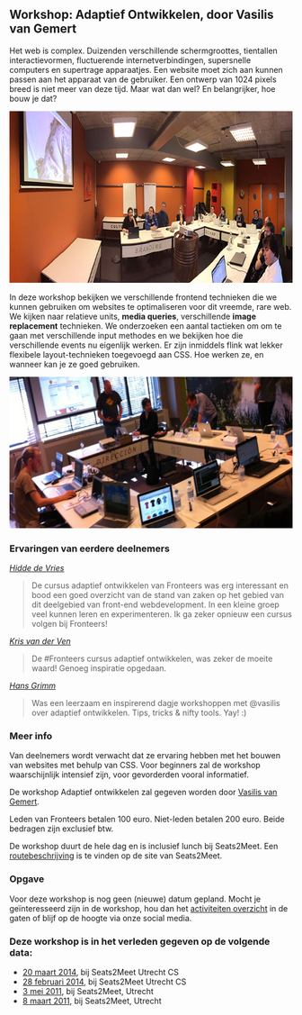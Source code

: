 <h2>Workshop: Adaptief Ontwikkelen, door Vasilis van Gemert</h2>
<p>Het web is complex. Duizenden verschillende schermgroottes, tientallen interactievormen, fluctuerende internetverbindingen, supersnelle computers en supertrage apparaatjes. Een website moet zich aan kunnen passen aan het apparaat van de gebruiker. Een ontwerp van 1024 pixels breed is niet meer van deze tijd. Maar wat dan wel? En belangrijker, hoe bouw je dat?</p>
<p class="figure full-width bordered"><img src="/_img/cursussen/adaptief-ontwikkelen-vasilis-van-gemert/adaptief-ontwikkelen-feb-2014.jpg" width="800" height="305" loading="lazy" decoding="async" alt=""></p>
<p>In deze workshop bekijken we verschillende frontend technieken die we kunnen gebruiken om websites te optimaliseren voor dit vreemde, rare web. We kijken naar relatieve units, <strong>media queries</strong>, verschillende <strong>image replacement</strong> technieken. We onderzoeken een aantal tactieken om om te gaan met verschillende input methodes en we bekijken hoe die verschillende events nu eigenlijk werken. Er zijn inmiddels flink wat lekker flexibele layout-technieken toegevoegd aan CSS. Hoe werken ze, en wanneer kan je ze goed gebruiken.</p>
<p class="figure full-width bordered"><img src="/_img/cursussen/adaptief-ontwikkelen-vasilis-van-gemert/adaptief-ontwikkelen.jpg" width="640" height="269" loading="lazy" decoding="async" alt=""></p>
<h3>Ervaringen van eerdere deelnemers</h3>
<p class="source"><cite><a href="http://www.springest.nl/fronteers/adaptief-ontwikkelen#ervaringen">Hidde de Vries</a></cite></p>
<blockquote>
<p>De cursus adaptief ontwikkelen van Fronteers was erg interessant en bood een goed overzicht van de stand van zaken op het gebied van dit deelgebied van front-end webdevelopment. In een kleine groep veel kunnen leren en experimenteren. Ik ga zeker opnieuw een cursus volgen bij Fronteers!</p>
</blockquote>
<p class="source"><cite><a href="https://twitter.com/kjvdven/status/65421448042381312">Kris van der Ven</a></cite></p>
<blockquote>
<p>De #Fronteers cursus adaptief ontwikkelen, was zeker de moeite waard! Genoeg inspiratie opgedaan.</p>
</blockquote>
<p class="source"><cite><a href="https://twitter.com/grimmweb/status/439452469484322817">Hans Grimm</a></cite></p>
<blockquote>
<p>Was een leerzaam en inspirerend dagje workshoppen met @vasilis over adaptief ontwikkelen. Tips, tricks &amp; nifty tools. Yay! :)</p>
</blockquote>
<h3>Meer info</h3>
<p>Van deelnemers wordt verwacht dat ze ervaring hebben met het bouwen van websites met behulp van CSS. Voor beginners zal de workshop waarschijnlijk intensief zijn, voor gevorderden vooral informatief.</p>
<p>De workshop Adaptief ontwikkelen zal gegeven worden door <a href="http://vasilis.nl/">Vasilis van Gemert</a>.</p>
<p>Leden van Fronteers betalen 100 euro. Niet-leden betalen 200 euro. Beide bedragen zijn exclusief btw.</p>
<p>De workshop duurt de hele dag en is inclusief lunch bij Seats2Meet. Een <a href="https://www.seats2meet.com/locations/85/Seats2meet_com_Utrecht_CS">routebeschrijving</a> is te vinden op de site van Seats2Meet.</p>
<h3>Opgave</h3>
<p>Voor deze workshop is nog geen (nieuwe) datum gepland. Mocht je geïnteresseerd zijn in de workshop, hou dan het <a href="/nl/activiteiten/">activiteiten overzicht</a> in de gaten of blijf op de hoogte via onze social media.</p>
<h3>Deze workshop is in het verleden gegeven op de volgende data: </h3>
<ul>
<li><a href="/nl/workshop-archief/adaptief-ontwikkelen-vasilis-van-gemert/20-maart-2014">20 maart 2014</a>, bij Seats2Meet Utrecht CS</li>
<li><a href="/nl/workshop-archief/adaptief-ontwikkelen-vasilis-van-gemert/28-februari-2014">28 februari 2014</a>, bij Seats2Meet Utrecht CS</li>
<li><a href="/nl/workshop-archief/adaptief-ontwikkelen-vasilis-van-gemert/3-mei-2011">3 mei 2011</a>, bij Seats2Meet, Utrecht</li>
<li><a href="/nl/workshop-archief/adaptief-ontwikkelen-vasilis-van-gemert/8-maart-2011">8 maart 2011</a>, bij Seats2Meet, Utrecht</li>
</ul>
